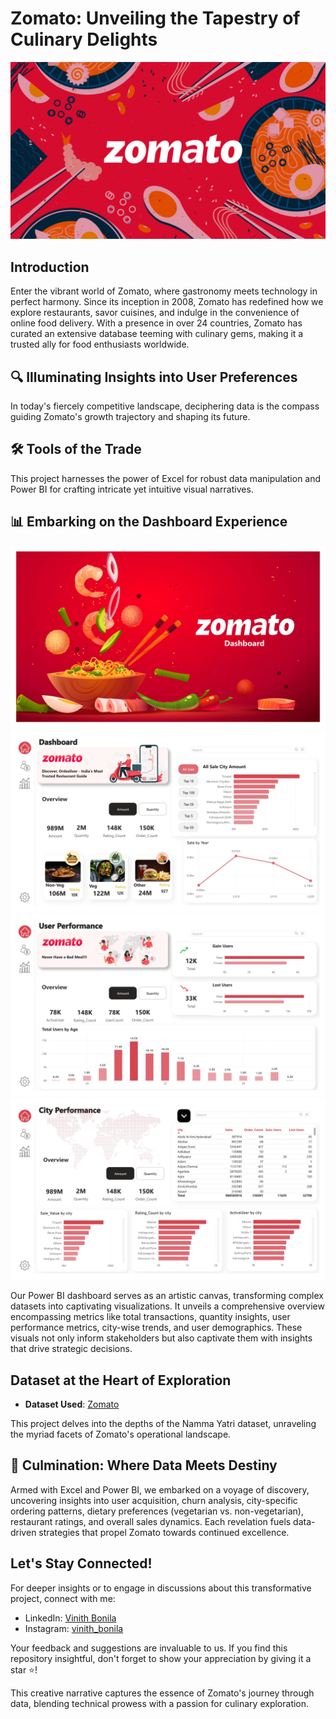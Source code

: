 
# Zomato: Unveiling the Tapestry of Culinary Delights

![Dashboard Screenshot](https://github.com/vinith-bonila/Zomato-Cuisine-Popularity-Top-Orders/blob/24542eb9dd2075990cb3703f9f136c325813b043/banner.jpg)
## Introduction

Enter the vibrant world of Zomato, where gastronomy meets technology in perfect harmony. Since its inception in 2008, Zomato has redefined how we explore restaurants, savor cuisines, and indulge in the convenience of online food delivery. With a presence in over 24 countries, Zomato has curated an extensive database teeming with culinary gems, making it a trusted ally for food enthusiasts worldwide.

## 🔍 Illuminating Insights into User Preferences

In today's fiercely competitive landscape, deciphering data is the compass guiding Zomato's growth trajectory and shaping its future.

## 🛠 Tools of the Trade

This project harnesses the power of Excel for robust data manipulation and Power BI for crafting intricate yet intuitive visual narratives.

## 📊 Embarking on the Dashboard Experience

![Dashboard Screenshot](https://github.com/vinith-bonila/Zomato-Cuisine-Popularity-Top-Orders/blob/24542eb9dd2075990cb3703f9f136c325813b043/1.jpg)
![Dashboard Screenshot](https://github.com/vinith-bonila/Zomato-Cuisine-Popularity-Top-Orders/blob/24542eb9dd2075990cb3703f9f136c325813b043/2.jpg)
![Dashboard Screenshot](https://github.com/vinith-bonila/Zomato-Cuisine-Popularity-Top-Orders/blob/24542eb9dd2075990cb3703f9f136c325813b043/3.jpg)
![Dashboard Screenshot](https://github.com/vinith-bonila/Zomato-Cuisine-Popularity-Top-Orders/blob/24542eb9dd2075990cb3703f9f136c325813b043/4.jpg)

Our Power BI dashboard serves as an artistic canvas, transforming complex datasets into captivating visualizations. It unveils a comprehensive overview encompassing metrics like total transactions, quantity insights, user performance metrics, city-wise trends, and user demographics. These visuals not only inform stakeholders but also captivate them with insights that drive strategic decisions.

## Dataset at the Heart of Exploration

- **Dataset Used**: [Zomato]()

This project delves into the depths of the Namma Yatri dataset, unraveling the myriad facets of Zomato's operational landscape.

## 🚀 Culmination: Where Data Meets Destiny

Armed with Excel and Power BI, we embarked on a voyage of discovery, uncovering insights into user acquisition, churn analysis, city-specific ordering patterns, dietary preferences (vegetarian vs. non-vegetarian), restaurant ratings, and overall sales dynamics. Each revelation fuels data-driven strategies that propel Zomato towards continued excellence.

## Let's Stay Connected!

For deeper insights or to engage in discussions about this transformative project, connect with me:

- LinkedIn: [Vinith Bonila](https://www.linkedin.com/in/vinith-bonila-1510bv)
- Instagram: [vinith_bonila](https://www.instagram.com/vinith_bonila?igsh=MWlzZGJkd3hkbmF3ZQ==)

Your feedback and suggestions are invaluable to us. If you find this repository insightful, don't forget to show your appreciation by giving it a star ⭐!

This creative narrative captures the essence of Zomato's journey through data, blending technical prowess with a passion for culinary exploration.
